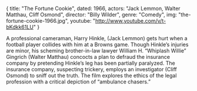 {
  title: "The Fortune Cookie",
  dated: 1966,
  actors: "Jack Lemmon, Walter Matthau, Cliff Osmond",
  director: "Billy Wilder",
  genre: "Comedy",
  img: "the-fortune-cookie-1966.jpg",
  youtube: "http://www.youtube.com/v/t-bKdkk61LU"
}

A professional cameraman, Harry Hinkle, (Jack Lemmon) gets hurt when a football player collides with him at a Browns game. Though Hinkle’s injuries are minor, his scheming brother-in-law lawyer William H. “Whiplash Willie” Gingrich (Walter Matthau) concocts a plan to defraud the insurance company by pretending Hinkle’s leg has been partially paralyzed. The insurance company, suspecting trickery, employs an investigator (Cliff Osmond) to sniff out the truth. The film explores the ethics of the legal profession with a critical depiction of “ambulance chasers.”